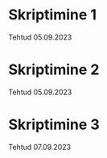 # Skriptimine 1
Tehtud 05.09.2023

# Skriptimine 2
Tehtud 05.09.2023

# Skriptimine 3
Tehtud 07.09.2023
